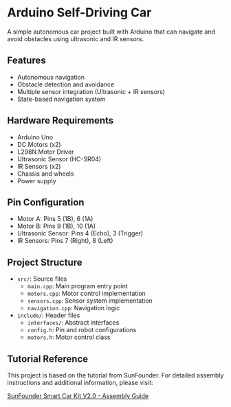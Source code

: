 # Arduino Self-Driving Car

A simple autonomous car project built with Arduino that can navigate and avoid obstacles using ultrasonic and IR sensors.

## Features

- Autonomous navigation
- Obstacle detection and avoidance
- Multiple sensor integration (Ultrasonic + IR sensors)
- State-based navigation system

## Hardware Requirements

- Arduino Uno
- DC Motors (x2)
- L298N Motor Driver
- Ultrasonic Sensor (HC-SR04)
- IR Sensors (x2)
- Chassis and wheels
- Power supply

## Pin Configuration

- Motor A: Pins 5 (1B), 6 (1A)
- Motor B: Pins 9 (1B), 10 (1A)
- Ultrasonic Sensor: Pins 4 (Echo), 3 (Trigger)
- IR Sensors: Pins 7 (Right), 8 (Left)

## Project Structure

- `src/`: Source files
  - `main.cpp`: Main program entry point
  - `motors.cpp`: Motor control implementation
  - `sensors.cpp`: Sensor system implementation
  - `navigation.cpp`: Navigation logic
- `include/`: Header files
  - `interfaces/`: Abstract interfaces
  - `config.h`: Pin and robot configurations
  - `motors.h`: Motor control class

## Tutorial Reference

This project is based on the tutorial from SunFounder. For detailed assembly instructions and additional information, please visit:

[SunFounder Smart Car Kit V2.0 - Assembly Guide](https://docs.sunfounder.com/projects/3in1-kit-v2/en/latest/car_project/car_assemble.html)
